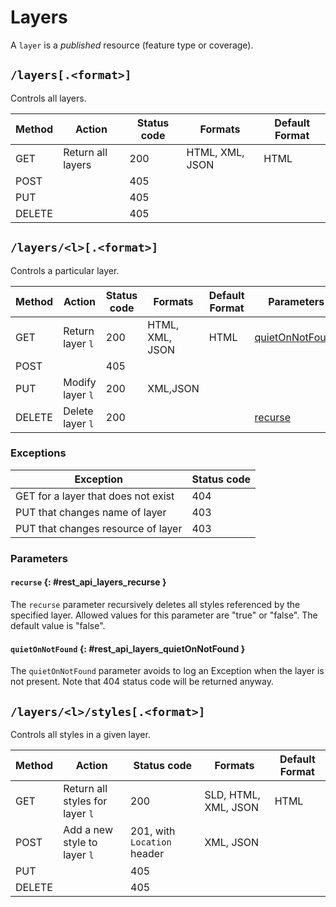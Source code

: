 # Layers

A `layer` is a *published* resource (feature type or coverage).

## `/layers[.<format>]`

Controls all layers.

| Method | Action            | Status code | Formats         | Default Format |
|--------|-------------------|-------------|-----------------|----------------|
| GET    | Return all layers | 200         | HTML, XML, JSON | HTML           |
| POST   |                   | 405         |                 |                |
| PUT    |                   | 405         |                 |                |
| DELETE |                   | 405         |                 |                |

## `/layers/<l>[.<format>]`

Controls a particular layer.

| Method | Action           | Status code | Formats         | Default Format | Parameters                                                    |
|--------|------------------|-------------|-----------------|----------------|---------------------------------------------------------------|
| GET    | Return layer `l` | 200         | HTML, XML, JSON | HTML           | [quietOnNotFound](layers.md#rest_api_layers_quietOnNotFound) |
| POST   |                  | 405         |                 |                |                                                               |
| PUT    | Modify layer `l` | 200         | XML,JSON        |                |                                                               |
| DELETE | Delete layer `l` | 200         |                 |                | [recurse](layers.md#rest_api_layers_recurse)                 |

### Exceptions

| Exception                           | Status code |
|-------------------------------------|-------------|
| GET for a layer that does not exist | 404         |
| PUT that changes name of layer      | 403         |
| PUT that changes resource of layer  | 403         |

### Parameters

#### `recurse` {: #rest_api_layers_recurse }

The `recurse` parameter recursively deletes all styles referenced by the specified layer. Allowed values for this parameter are "true" or "false". The default value is "false".

#### `quietOnNotFound` {: #rest_api_layers_quietOnNotFound }

The `quietOnNotFound` parameter avoids to log an Exception when the layer is not present. Note that 404 status code will be returned anyway.

## `/layers/<l>/styles[.<format>]`

Controls all styles in a given layer.

| Method | Action                          | Status code                 | Formats              | Default Format |
|--------|---------------------------------|-----------------------------|----------------------|----------------|
| GET    | Return all styles for layer `l` | 200                         | SLD, HTML, XML, JSON | HTML           |
| POST   | Add a new style to layer `l`    | 201, with `Location` header | XML, JSON            |                |
| PUT    |                                 | 405                         |                      |                |
| DELETE |                                 | 405                         |                      |                |
